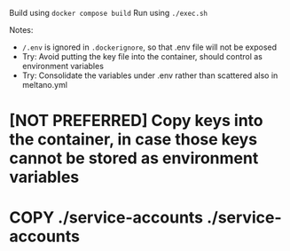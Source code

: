 Build using `docker compose build`
Run using `./exec.sh`

Notes:
 - `/.env` is ignored in `.dockerignore`, so that .env file will not be exposed
 - Try: Avoid putting the key file into the container, should control as environment variables
 - Try: Consolidate the variables under .env rather than scattered also in meltano.yml

 # [NOT PREFERRED] Copy keys into the container, in case those keys cannot be stored as environment variables
# COPY ./service-accounts ./service-accounts